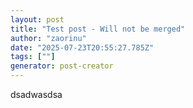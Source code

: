 ```yaml
---
layout: post
title: "Test post - Will not be merged"
author: "zaorinu"
date: "2025-07-23T20:55:27.785Z"
tags: [""]
generator: post-creator
---
```


dsadwasdsa
